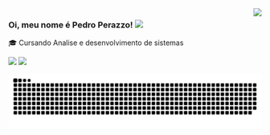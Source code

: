   <td align="right">
      <img align="right" src="https://github-readme-stats.vercel.app/api?username=phperazzo&show_icons=true&theme=dracula" />
    
### Oi, meu nome é Pedro Perazzo! <img src="https://github.com/TheDudeThatCode/TheDudeThatCode/blob/master/Assets/Earth.gif" width="30px">
 

<p>🎓 Cursando Analise e desenvolvimento de sistemas<br/></p>

<a href="https://instagram.com/phperazzo" target="_blank"><img src="https://img.shields.io/badge/-Instagram-%23E4405F?style=for-the-badge&logo=instagram&logoColor=white" target="_blank"></a>
  <a href="https://www.linkedin.com/in/pedro-perazzo-740790294/" target="_blank"><img src="https://img.shields.io/badge/-LinkedIn-%230077B5?style=for-the-badge&logo=linkedin&logoColor=white" target="_blank"></a> 
  
<picture>
  <source media="(prefers-color-scheme: dark)" srcset="https://raw.githubusercontent.com/phperazzo/phperazzo/output/github-contribution-grid-snake-dark.svg">
  <source media="(prefers-color-scheme: light)" srcset="https://raw.githubusercontent.com/phperazzo/phperazzo/output/github-contribution-grid-snake.svg">
  <img alt="github contribution grid snake animation" src="https://raw.githubusercontent.com/phperazzo/phperazzo/output/github-contribution-grid-snake.svg">
</picture>
